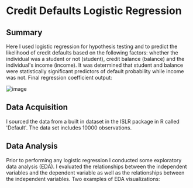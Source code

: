 # Credit Defaults Logistic Regression
## Summary
Here I used logistic regression for hypothesis testing and to predict the likelihood of credit defaults based on the following factors: whether the individual was a student or not (student), credit balance (balance) and the individual's income (income). It was determined that student and balance were statistically significant predictors of default probability while income was not. Final regression coefficient output:

![image](https://github.com/kaven611/Credit_Defaults/assets/156690481/e5fd2450-f355-4987-bc45-8eb9a8aff788)

## Data Acquisition
I sourced the data from a built in dataset in the ISLR package in R called 'Default'. The data set includes 10000 observations.

## Data Analysis

Prior to performing any logistic regression I conducted some exploratory data analysis (EDA). I evaluated the relationships between the independent variables and the dependent variable as well as the relationships between the independent variables. Two examples of EDA visualizations: 
